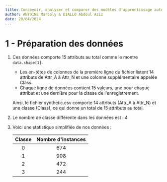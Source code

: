 ```yaml
---
title: Concevoir, analyser et comparer des modèles d'apprentissage automatique.
author: ANTOINE Marcoly & DIALLO Abdoul Aziz
date: 20/04/2024
...
```


# 1 - Préparation des données

1. Ces données comporte 15 attributs au total comme le montre `data.shape[1]`.

   - Les en-têtes de colonnes de la première ligne du fichier listent 14 attributs de Attr_A à Attr_N et une colonne supplémentaire appelée Class.
   - Chaque ligne de données contient 15 valeurs, une pour chaque attribut et une dernière pour la classe de l'enregistrement.

   Ainsi, le fichier synthetic.csv comporte 14 attributs (Attr_A à Attr_N) et une classe (Class), ce qui donne un total de 15 attributs au total.

2. Le nombre de classe différente dans les données est : 4
3. Voici une statistique simplifiée de nos données :

   | Classe | Nombre d'instances |
   | :----: | :----------------: |
   |   0    |        674         |
   |   1    |        908         |
   |   2    |        472         |
   |   3    |        244         |
